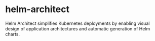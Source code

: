 # helm-architect
Helm Architect simplifies Kubernetes deployments by enabling visual design of application architectures and automatic generation of Helm charts.
